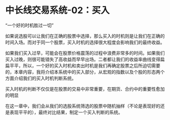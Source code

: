 # 中长线交易系统-02：买入

“一个好的时机胜过一切”

如果说选股可以让我们在正确的股票中选择，那么买入的时机则是让我们在正确的时间入场。而对于同一个股票，买入时机的选择很大程度会影响我们的最终收益。

如果我们买入过早，可能会在股票价格震荡的过程中浪费非常多的时间。如果我们买入过晚，则很可能错失了高收益而早早出场。二者都让我们的收益率曲线变得扁扁平平，所以，一个好的买入时机和卖出时机是我们再确定股票之后所迫切需要的，本章内容，我将介绍本系统中的买入部分，从宏观的指数以及个股的形态两个方面介绍我们的买入时机判断系统。

买入时机的判断不仅仅是在股票的交易中非常重要，在期货、合约中的重要性愈加的明显

在这一章中，我们会从我们的选股系统筛选的股票中随机抽样（不论是表现好的还是表现平平的），最终对比结果，制定一个买入判断的系统。